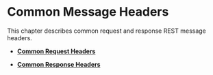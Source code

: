 # Common Message Headers<a name="EN-US_TOPIC_0096561494"></a>

This chapter describes common request and response REST message headers.

-   **[Common Request Headers](common-request-headers.md)**  

-   **[Common Response Headers](common-response-headers.md)**  


